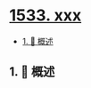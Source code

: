 # [1533. xxx](https://github.com/Tdahuyou/TNotes.leetcode/tree/main/notes/1533.%20xxx)

<!-- region:toc -->

- [1. 📝 概述](#1--概述)

<!-- endregion:toc -->

## 1. 📝 概述
